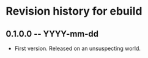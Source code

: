 # Revision history for ebuild

## 0.1.0.0 -- YYYY-mm-dd

* First version. Released on an unsuspecting world.
